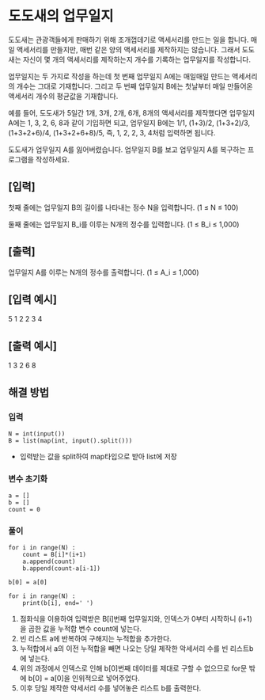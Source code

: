 # 도도새의 업무일지

도도새는 관광객들에게 판매하기 위해 조개껍데기로 액세서리를 만드는 일을 합니다. 매일 액세서리를 만들지만, 매번 같은 양의 액세서리를 제작하지는 않습니다. 그래서 도도새는 자신이 몇 개의 액세서리를 제작하는지 개수를 기록하는 업무일지를 작성합니다.

업무일지는 두 가지로 작성을 하는데 첫 번째 업무일지 A에는 매일매일 만드는 액세서리의 개수는 그대로 기재합니다. 그리고 두 번째 업무일지 B에는 첫날부터 매일 만들어온 액세서리 개수의 평균값을 기재합니다.

예를 들어, 도도새가 5일간 1개, 3개, 2개, 6개, 8개의 액세서리를 제작했다면 업무일지 A에는 1, 3, 2, 6, 8과 같이 기입하면 되고, 업무일지 B에는 1/1, (1+3)/2, (1+3+2)/3, (1+3+2+6)/4, (1+3+2+6+8)/5, 즉, 1, 2, 2, 3, 4처럼 입력하면 됩니다.

도도새가 업무일지 A를 잃어버렸습니다. 업무일지 B를 보고 업무일지 A를 복구하는 프로그램을 작성하세요.

## [입력]
첫째 줄에는 업무일지 B의 길이를 나타내는 정수 N을 입력합니다.
(1 ≤ N ≤ 100)

둘째 줄에는 업무일지 B_i를 이루는 N개의 정수를 입력합니다.
(1 ≤ B_i ≤ 1,000)

## [출력]
업무일지 A를 이루는 N개의 정수를 출력합니다.
(1 ≤ A_i ≤ 1,000)

## [입력 예시]
5
1 2 2 3 4

## [출력 예시]
1 3 2 6 8

## 해결 방법
### 입력
```
N = int(input())
B = list(map(int, input().split()))
```
- 입력받는 값을 split하여 map타입으로 받아 list에 저장

### 변수 초기화
```
a = []
b = []
count = 0
```

### 풀이
```
for i in range(N) :
    count = B[i]*(i+1)
    a.append(count)
    b.append(count-a[i-1])

b[0] = a[0]

for i in range(N) :
    print(b[i], end=' ')
```
1. 점화식을 이용하여 입력받은 B[i]번째 업무일지와, 인덱스가 0부터 시작하니 (i+1)을 곱한 값을 누적합 변수 count에 넣는다.
2. 빈 리스트 a에 반복하여 구해지는 누적합을 추가한다.
3. 누적합에서 a의 이전 누적합을 빼면 나오는 당일 제작한 악세서리 수를 빈 리스트b에 넣는다.
4. 위의 과정에서 인덱스로 인해 b[0]번째 데이터를 제대로 구할 수 없으므로 for문 밖에 b[0] = a[0]을 인위적으로 넣어주었다.
5. 이후 당일 제작한 악세서리 수를 넣어놓은 리스트 b를 출력한다.
